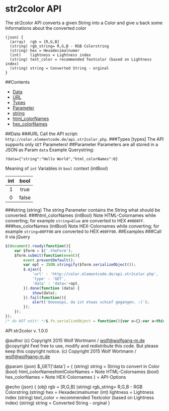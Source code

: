 # str2color API
The str2color API converts a given String into a Color and give u back some Informations about the converted color
```
(json) {
  (array)  rgb = [R,G,B]
  (string) rgb_string= R,G,B - RGB Colorstring
  (string) hex = Hexadecimalnumer
  (int)    lightness = Lightness index
  (string) text_color = recommended Textcolor (based on Lightness index)
  (string) string = Converted String - orginal
}
```
##Contents
- [Data](#data)
 - [URL](#url)
 - [Types](#types)
- [Parameter](#parameter)
 - [string](#user_content-string-string)
 - [html_colorNames](#html_colorNames-intbool-)
 - [hex_colorNames](#hex_colorNames-intbool-)

##Data
###URL
Call the API script: `http://color.elementcode.de/api.str2color.php`.
###Types [types]
The API supports only `GET` Parameters!
##Parameter
Parameters are all stored in a JSON as Param `data`
Example Querystring:
```
?data={"string":"Hello World","html_colorNames":0}
```
Meaning of `int` Variables in `bool` context (intBool)

| int |  bool  |
|:----:|:-----:|
|   1  | true  |
|   0  | false |
###string (string)
The string Parameter contains the String what should be converted.
###html_colorNames (intBool)
Note HTML-Colornames while converting; for example `string=blue` are converted to HEX `#0000FF`.
###hex_colorNames (intBool)
Note HEX-Colornames while converting; for example `string=00FF00` are converted to HEX `#00FF00`.
##Examples
###Call it via jQuery
```javascript
$(document).ready(function(){
    var $form = $('.theForm');
    $form.submit(function(event){
        event.preventDefault();
        var opt = JSON.stringify($form.serializeObject());
        $.ajax({
            'url' : 'http://color.elementcode.de/api.str2color.php',
            'type' : 'GET',
            'data' : 'data='+opt,
        }).done(function (data) {
            show(data);
        }).fail(function(){
            alert('Oooooops, da ist etwas schief gegangen. :(');
        });
    });
});
/* do NOT edit! */$.fn.serializeObject = function(){var o={};var a=this.serializeArray();$.each(a, function() {if(o[this.name]!==undefined){if(!o[this.name].push){o[this.name]=[o[this.name]];}o[this.name].push(this.value||'');}else{o[this.name]=this.value||'';}});return o;};// $.fn.serializeObject
```
API str2color
v. 1.0.0

@author (c) Copyright 2015 Wolf Wortmann / <wolf@wolfgang-m.de>
@copyright Feel free to use, modify and redistribute this code. But please keep this copyright notice. (c) Copyright 2015 Wolf Wortmann / <wolf@wolfgang-m.de>



@param (json) $_GET['data'] = {
 (string) string = String to convert in Color 
 (bool)   html_colorNameshtmlColorNames = Note HTML-Colornames
 (bool)   hex_colorNames = Note HEX-Colornames
} = API-Options

@echo (json) {
(obj) 	 rgb = [R,G,B]
(string) rgb_string= R,G,B - RGB Colorstring
(string) hex = Hexadecimalnumer
(int) 	 lightness = Lightness index
(string) text_color = recommended Textcolor (based on Lightness index)
(string) string = Converted String - orginal
}
